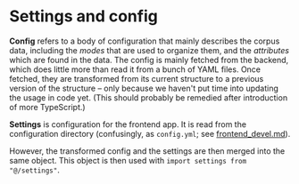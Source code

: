 # Settings and config

**Config** refers to a body of configuration that mainly describes the corpus data, including the _modes_ that are used to organize them, and the _attributes_ which are found in the data.
The config is mainly fetched from the backend, which does little more than read it from a bunch of YAML files.
Once fetched, they are transformed from its current structure to a previous version of the structure – only because we haven't put time into updating the usage in code yet.
(This should probably be remedied after introduction of more TypeScript.)

**Settings** is configuration for the frontend app. It is read from the configuration directory (confusingly, as `config.yml`; see [frontend_devel.md](../../doc/frontend_devel.md)).

However, the transformed config and the settings are then merged into the same object.
This object is then used with `import settings from "@/settings"`.
